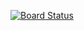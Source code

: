 [![Board Status](https://dev.azure.com/iteratec-oss-bdd/1be3a9fb-183b-40b6-82f2-2519514a6e33/119618c1-7796-4d2b-99f9-3b85a1de460d/_apis/work/boardbadge/6e3da490-52ac-4240-94bf-8993aab6173e?columnOptions=2&columns=New,Active,Resolved)](https://dev.azure.com/iteratec-oss-bdd/1be3a9fb-183b-40b6-82f2-2519514a6e33/_boards/board/t/119618c1-7796-4d2b-99f9-3b85a1de460d/Microsoft.RequirementCategory)

